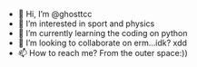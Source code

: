 - 👋 Hi, I’m @ghosttcc
- 👀 I’m interested in sport and physics
- 🌱 I’m currently learning the coding on python
- 💞️ I’m looking to collaborate on erm...idk? xdd
- 📫 How to reach me? From the outer space:))

<!---
ghosttcc/ghosttcc is a ✨ special ✨ repository because its `README.md` (this file) appears on your GitHub profile.
You can click the Preview link to take a look at your changes.
--->
